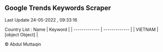 

## Google Trends Keywords Scraper 
 
Last Update 24-05-2022 , 09:33:16

Country List :
 Name  | Keyword |
| ------------- | ------------- |
| VIETNAM | [object Object] |



© Abdul Muttaqin 

